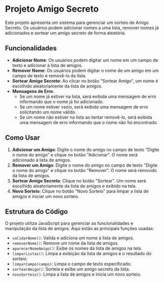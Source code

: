 # Projeto Amigo Secreto

Este projeto apresenta um sistema para gerenciar um sorteio de Amigo Secreto. Os usuários podem adicionar nomes a uma lista, remover nomes já adicionados e sortear um amigo secreto de forma aleatória.

## Funcionalidades

- **Adicionar Nome**: Os usuários podem digitar um nome em um campo de texto e adicionar à lista de amigos.
- **Remover Nome**: Os usuários podem digitar o nome de um amigo em um campo de texto e removê-lo da lista.
- **Sortear Amigo Secreto**: Ao clicar no botão "Sortear Amigo", um nome é escolhido aleatoriamente da lista de amigos.
- **Mensagens de Erro**: 
  - Se um nome já estiver na lista, será exibida uma mensagem de erro informando que o nome já foi adicionado.
  - Se um nome estiver vazio, será exibida uma mensagem de erro solicitando um nome válido.
  - Se um nome não estiver na lista ao tentar removê-lo, será exibida uma mensagem de erro informando que o nome não foi encontrado.

## Como Usar

1. **Adicionar um Amigo**: Digite o nome do amigo no campo de texto "Digite o nome do amigo" e clique no botão "Adicionar". O nome será adicionado à lista de amigos.
2. **Remover um Amigo**: Digite o nome do amigo no campo de texto "Digite o nome do amigo" e clique no botão "Remover". O nome será removido da lista de amigos.
3. **Sortear Amigo Secreto**: Clique no botão "Sortear". Um nome será escolhido aleatoriamente da lista de amigos e exibido na tela.
4. **Novo Sorteio**: Clique no botão "Novo Sorteio" para limpar a lista de amigos e iniciar um novo sorteio.

## Estrutura do Código

O projeto utiliza JavaScript para gerenciar as funcionalidades e manipulação da lista de amigos. Aqui estão as principais funções usadas:

- `validarNome()`: Valida e adiciona um nome à lista de amigos.
- `removerNome()`: Remove um nome da lista de amigos.
- `aparecerNomeAmigo()`: Exibe os nomes da lista de amigos na tela.
- `limparListas()`: Limpa a exibição da lista de amigos e o resultado do sorteio.
- `limparCampo(campo)`: Limpa o campo de texto especificado.
- `sortearAmigo()`: Sorteia e exibe um amigo secreto da lista.
- `novoSorteio()`: Limpa a lista de amigos e inicia um novo sorteio.


